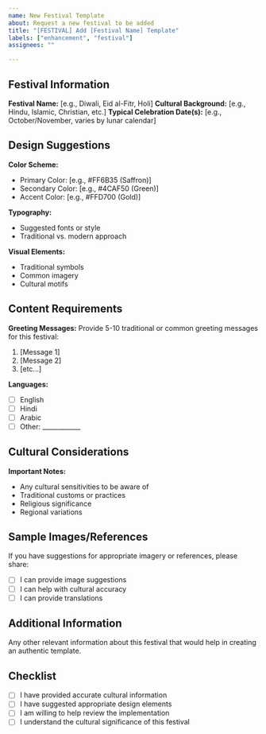 ```yaml
---
name: New Festival Template
about: Request a new festival to be added
title: "[FESTIVAL] Add [Festival Name] Template"
labels: ["enhancement", "festival"]
assignees: ""

---
```


## Festival Information
**Festival Name:** [e.g., Diwali, Eid al-Fitr, Holi]
**Cultural Background:** [e.g., Hindu, Islamic, Christian, etc.]
**Typical Celebration Date(s):** [e.g., October/November, varies by lunar calendar]

## Design Suggestions
**Color Scheme:**
- Primary Color: [e.g., #FF6B35 (Saffron)]
- Secondary Color: [e.g., #4CAF50 (Green)]
- Accent Color: [e.g., #FFD700 (Gold)]

**Typography:**
- Suggested fonts or style
- Traditional vs. modern approach

**Visual Elements:**
- Traditional symbols
- Common imagery
- Cultural motifs

## Content Requirements
**Greeting Messages:** 
Provide 5-10 traditional or common greeting messages for this festival:
1. [Message 1]
2. [Message 2]
3. [etc...]

**Languages:**
- [ ] English
- [ ] Hindi
- [ ] Arabic
- [ ] Other: ____________

## Cultural Considerations
**Important Notes:**
- Any cultural sensitivities to be aware of
- Traditional customs or practices
- Religious significance
- Regional variations

## Sample Images/References
If you have suggestions for appropriate imagery or references, please share:
- [ ] I can provide image suggestions
- [ ] I can help with cultural accuracy
- [ ] I can provide translations

## Additional Information
Any other relevant information about this festival that would help in creating an authentic template.

## Checklist
- [ ] I have provided accurate cultural information
- [ ] I have suggested appropriate design elements
- [ ] I am willing to help review the implementation
- [ ] I understand the cultural significance of this festival